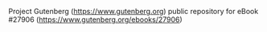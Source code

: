Project Gutenberg (https://www.gutenberg.org) public repository for eBook #27906 (https://www.gutenberg.org/ebooks/27906)
